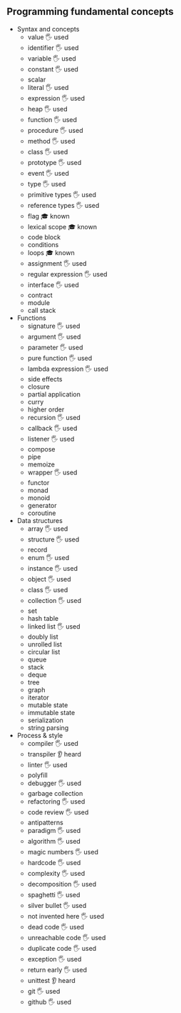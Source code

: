 ## Programming fundamental concepts

- Syntax and concepts
  - value 🖐️ used
  - identifier 🖐️ used
  - variable 🖐️ used
  - constant 🖐️ used
  - scalar 
  - literal 🖐️ used
  - expression 🖐️ used
  - heap 🖐️ used
  - function 🖐️ used
  - procedure 🖐️ used
  - method 🖐️ used
  - class 🖐️ used
  - prototype 🖐️ used
  - event 🖐️ used
  - type 🖐️ used
  - primitive types 🖐️ used
  - reference types 🖐️ used
  - flag 🎓 known
  - lexical scope 🎓 known
  - code block 
  - conditions 
  - loops 🎓 known
  - assignment 🖐️ used
  - regular expression 🖐️ used
  - interface 🖐️ used
  - contract 
  - module 
  - call stack 
- Functions
  - signature 🖐️ used
  - argument 🖐️ used
  - parameter 🖐️ used
  - pure function 🖐️ used
  - lambda expression 🖐️ used
  - side effects 
  - closure
  - partial application 
  - curry 
  - higher order 
  - recursion 🖐️ used
  - callback 🖐️ used
  - listener 🖐️ used
  - compose 
  - pipe 
  - memoize 
  - wrapper 🖐️ used
  - functor 
  - monad 
  - monoid 
  - generator 
  - coroutine 
- Data structures
  - array 🖐️ used
  - structure 🖐️ used
  - record
  - enum 🖐️ used
  - instance 🖐️ used
  - object 🖐️ used
  - class 🖐️ used
  - collection 🖐️ used
  - set 
  - hash table 
  - linked list 🖐️ used
  - doubly list 
  - unrolled list 
  - circular list 
  - queue 
  - stack 
  - deque 
  - tree 
  - graph 
  - iterator 
  - mutable state 
  - immutable state 
  - serialization 
  - string parsing 
- Process & style
  - compiler 🖐️ used
  - transpiler 👂 heard
  - linter 🖐️ used
  - polyfill 
  - debugger 🖐️ used
  - garbage collection 
  - refactoring 🖐️ used
  - code review 🖐️ used
  - antipatterns 
  - paradigm 🖐️ used
  - algorithm 🖐️ used
  - magic numbers 🖐️ used
  - hardcode 🖐️ used
  - complexity 🖐️ used
  - decomposition 🖐️ used
  - spaghetti 🖐️ used
  - silver bullet 🖐️ used
  - not invented here 🖐️ used
  - dead code 🖐️ used
  - unreachable code 🖐️ used
  - duplicate code 🖐️ used
  - exception 🖐️ used
  - return early 🖐️ used
  - unittest 👂 heard
  - git 🖐️ used
  - github 🖐️ used
